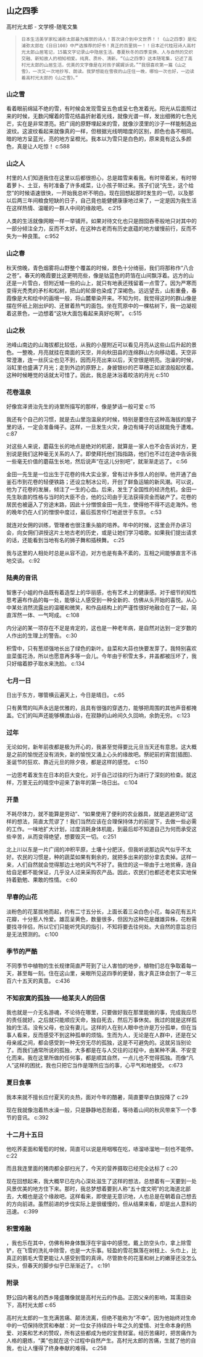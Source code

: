 ## 山之四季

高村光太郎  -  文学榜-随笔文集

>     日本生活美学家松浦弥太郎最为推崇的诗人！首次译介到中文世界！！《山之四季》是松浦弥太郎在《日日100》中严选推荐的好书！真正的百里挑一！！日本近代桂冠诗人高村光太郎山居笔记，15篇文字记录山中隐居生活。春夏秋冬的四季变换、人与自然的交织交融、新知故人的相知相爱。纯真、质朴、清新。“《山之四季》这本随笔集，记述了高村光太郎的山居生活，优美的文字像是在对孩子娓娓诉说。”“我很喜欢第一篇《山之雪》，一次又一次地抄写、朗读。我梦想能在雪夜的山庄住一晚，哪怕一次也好，一边读着高村光太郎的《山之雪》。”

### 山之雪

看着眼前绵延不绝的雪，有时候会发现雪呈五色或呈七色发着光。阳光从后面照过来的时候，无数闪耀着的雪花结晶折射着光线，就像光谱一样，发出细微的七色光芒，实在是非常漂亮。把广阔的原野埋起来的雪，就像沙漠里的沙子一样能制造出波纹。这波纹看起来就像真的一样，但根据光线明暗度的区别，颜色也各不相同。暗的地方呈蓝光，亮的地方呈橙光。我本以为雪只是白色的，原来竟有这么多颜色，真是让人吃惊！ c:588

### 山之人

村里的人们知道我住在这里以后都很担心，总是踏雪来看我。有时带着米，有时带着萝卜、土豆，有时准备了许多咸菜，让小孩子带过来。孩子们说“先生，这个给您”的时候语速很快，一开始我总听不明白。现在回想起那时发生的一切，以及那以后两三年间粮食短缺的日子，自己竟也能健健康康地过来了，一定是因为我生活在这样热情、温暖的一群人中间的缘故吧。 c:215

人类的生活就像网眼一样一举铺开。如果对待文化也只是囫囵吞枣般地只对其中的一部分倾注全力，反而不太好。在这种古老而有历史底蕴的地方缓慢前行，反而不失为一种良策。 c:952

### 山之春

秋天傍晚，青色烟雾将山野整个覆盖的时候，景色十分绮丽，我们将那称作“八合之苍”。春天的晚霞要比这更明亮些，像是钴蓝色的莳箔在山间飘浮着。远方的山还是一片雪白，但附近矮一些的山上，就只有地表还残留着一点雪了。因为严寒而变得光秃秃的矛杉和松树，把山的轮廓也染成了深褐色。远远望去，山影重叠，春霞像是大和绘中的画境一般，将山麓晕染开来。不知为何，我觉得这时的群山像是摆在怀纸上刚出炉的、还冒着热气的面包。坐在荒原中的一棵枯树下，我一边凝视着这景色，一边想着“这块大面包看起来真好吃啊”。 c:515

### 山之秋

池峰山南边的山海拔都比较低，从我的小屋附近可以看见月亮从这些山后升起的景色。一整晚，月亮就挂在南面的天空，并向秋田县的连绵群山方向移动着。天空非常澄澈，连一丝灰尘也见不到，因而月亮出来以后，天空很是明亮。泡澡的时候，浴缸里也盛满了月光；走到外边的原野上，身披银纱的芒草穗正如波浪般起伏着。这种时候睡觉的话就太可惜了。因此，我总是沐浴着皎洁的月光 c:510

### 花卷温泉

好像宫泽贤治先生的诗里所描写的那样，像是梦话一般可爱 c:15

我还有个自己的习惯，就是去山里泡温泉的时候，特别是要住在这种高海拔的屋子里的话，一定会准备绳子。这样，一旦发生火灾，身边有绳子的话就能免于遭难。 c:87

对这些人来说，蘑菇生长的地点是绝对的机密，就算是一家人也不会告诉对方，更别说是我们这种毫无关系的人了。即使拜托他们指指路，他们也不过在途中告诉我一些毫无价值的蘑菇生长地，然后说声“在这儿分别吧”，就渐渐走远了。 c:56

金田一先生是一位出生于花卷的伟大实业家，曾有过许多惊人的创举。他开通了由釜石市到花卷的轻便铁路；还设立制冰公司，开创了鲜鱼运输的新风潮。可以说，他为了花卷的发展，倾注了一生的心血。后来，发生了全国性的经济危机，金田一先生耿直的性格与当时的大臣不合，他的公司由于无法获得资金而破产了。花卷的居民也被逼入了穷途末路，因此十分憎恨金田一先生，使得他不得不远走海外。他的晚年仍在人们的憎恨中度过，最后孤苦伶仃地逝世于东京。 c:53

就连对女佣的训练，管理者也很注重头脑的培养。年中的时候，这里会开办讲习会，向女佣们讲授这片土地古老的历史，或是让她们学习唱歌。如果我们提出请求的话，还能看到当地有名的狮子舞和插秧舞。 c:25

我与这里的人相处时总是从容不迫，对方也是有条不紊的，互相之间能够直言不讳地交谈。 c:92

### 陆奥的音讯

智惠子小姐的作品既有着造型上的华丽感，也有艺术上的健康感。对于细节的知性思考遍布作品的每一处，能够让人感受到一种全新的、仿佛从头开始的喜悦。从心中某处消然流露出的温暖和微笑，和作品结构上的严谨性很好地融合在了一起，简直浑然一体、一气呵成。 c:108

内分泌的某一项存在不足是肯定的，这也是一种老年病，是自然对达到一定岁数的人作出的生理上的警告。 c:30

积雪中，只有葱顽强地长出了绿色的新叶。韭菜和大蒜也快要发芽了。我特别喜欢韭菜蛋花汤，所以也愿意再多等一会儿。今年由于积雪太多，井盖都被压坏了，我只好缩着脖子取水来洗脸。
 c:134

### 七月一日

日出于东方，哪管横云遍天上，今日是晴日。 c:65

只有黄莺的叫声永远是优雅的，且具有很强的穿透力，能够把周围的其他声音都掩盖。它们的叫声还能够横渡山谷，在寂静的山岭间久久回响，余韵无穷。 c:123

### 过年

无论如何，新年前夜都是极为开心的，我甚至觉得要比元旦当天还有意思。这大概是之前的愉悦还没有消失，新的愉悦又涌上心头的缘故吧。祭祀前的宵宫[插图]、圣诞节的狂欢、靠近元旦的除夕夜，都是这样的感觉。 c:150

一边思考着发生在日本的巨大变化，对于自己过往的行为进行了深刻的检查。就这样，万里无云的晴空中迎来了新年的第一场日出。 c:104

### 开垦

不耗尽体力，就不能算是劳动”、“如果使用了便利的农业器具，就是逃避劳动”这样的想法，简直太荒谬了！我们当然应该在合理保持体力的前提下，去做一些必需的工作。一味地扩大计划，过度消耗身体机能，到最后却不知道自己为何而承受这些辛苦，从而变得绝望，想要毁灭一切。 c:251

北上川以东是一片广阔的冲积平原，土壤十分肥沃，但我听说那边风气似乎不太好。农民的习惯是，种的蔬菜如果有剩余的，就把多出来的部分拿去卖掉。这样一来，人们自然就会觉得那边土地的风气不好了。我住的这一带由于土地贫瘠，连自给自足都不能保证，几乎没人过来采购农产品。因此，农民们也都还老老实实地保持着勤勉、果敢的性情。 c:60

### 早春的山花

淡粉色的花茎拔地而起，约有二寸五分长，上面长着三朵白色小花，每朵花有五片花瓣，十分惹人怜爱。雄蕊呈黄色，数量很多，但因为这种花是雌雄异株，花粉需要找寻伴侣，所以它们只能听凭风的指引，不知将要去往何处。大自然的意旨总归是无法预测的。 c:100

### 季节的严酷

不同季节中植物的生长规律简直严苛到了让人害怕的地步，植物们总在争取着每一天，甚至每一刻。住在这山里，亲眼所见这四季的更替，我才真正体会到了一年三百六十五天的真意。 c:436

### 不知寂寞的孤独——给某夫人的回信

我也就是一介无名游魂，不论待在哪里，只要做好我在那里能做的事，完成我应尽的责任就好。之后就只能顺应天命，独自死去，然后万事休矣。我过的就是这样孤独的生活。没有父母，也没有妻儿。这样的人在别人眼中也许是万分孤单，但在当事人看来，反而感受不到这种孤单的烦恼。生而为人，无论是在人群中，还是在父母亲戚之间，都会感受到一种无穷无尽的孤独，这是不可避免的。这就另当别论了。而我们通常所说的孤独，大多都是在与人交往的过程中，由某种不满、不安变化而来。我在这里所做的任何事，都是顺其自然，一点儿也不觉得孤独。而像“凡人”这样的困扰，我也只把它当作是理所应当的事，心平气和地接受。 c:673

### 夏日食事

我本来就不擅长应付夏天的炎热，面对今年的酷暑，简直要举白旗投降了 c:29

现在我就像泡着热水澡一般，只是静静地忍耐着，等待着山间的秋风带来下一个季节的音讯。 c:392

### 十二月十五日

他吃荞麦面和葡萄的时候，简直可以说是用咽喉在吃，哧溜哧溜地一刻也不能停。 c:22

而且我连里面的猪肉都全部扫光了，今天的营养摄取已经完全达标了 c:20

现在回想起来，我大概早已在内心深处滋生了这样的想法，总想着有一天要到一处风景优美的地方住下来。那时，我总梦想着要到人称“五十度文明”的北海道北部去，大概也是这个缘故吧。这样看来，即使是无意识地，人也总是在朝着自己想去的方向前进。虽然前进的步伐实际上是很缓慢的，但从结果来看，却是出人意料的迅速。 c:399

### 积雪难融

，我也乐在其中，仿佛有种身体飘浮在宇宙中的感觉。戴上防空头巾，拿上除雪铲，在飞雪的洗礼中除雪，也是一大乐事。轻盈的雪花飘落在树枝上、头巾上，比真正的鹅毛大雪更能让人感受到雪的真谛。尽管款冬的花茎和树上的嫩芽还没怎么探头，但春天的脚步似乎已渐渐近了。 c:191

### 附录

野公园内著名的西乡隆盛雕像就是高村光云的作品。正因父亲的影响，耳濡目染下，高村光太郎 c:65

高村光太郎的一生充满苦痛、颠沛流离，但绝不能称为“不幸”。因为他始终对生命中的一切保持欣赏和奉献：对一位女子持续四十年之久的爱情、对生命本身的热爱、对美和艺术的赞叹，所有这些都成为他的宝贵财富。经历苦痛时，把苦痛作为人格的磨炼，“美”也就在这个过程中自然产生。高村光太郎的苦痛，生就了他的自我，也让人懂得了终身奉献的难得。 c:258
